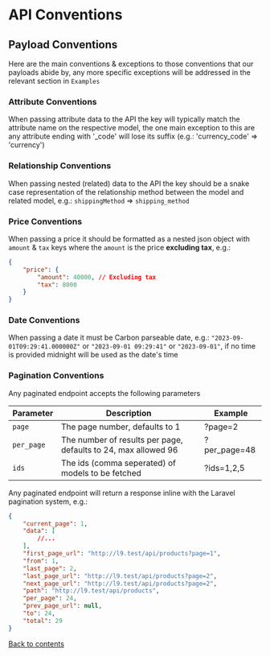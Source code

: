 # API Conventions

## Payload Conventions

Here are the main conventions & exceptions to those conventions that our payloads abide by, any more specific exceptions will be addressed in the relevant section in `Examples`

### Attribute Conventions

When passing attribute data to the API the key will typically match the attribute name on the respective model, the one main exception to this are any attribute ending with '_code' will lose its suffix (e.g.: 'currency_code' => 'currency')

### Relationship Conventions

When passing nested (related) data to the API the key should be a snake case representation of the relationship method between the model and related model, e.g.: `shippingMethod` => `shipping_method`

### Price Conventions

When passing a price it should be formatted as a nested json object with `amount` & `tax` keys where the `amount` is the price **excluding tax**, e.g.:

```json lines
{
    "price": {
        "amount": 40000, // Excluding tax
        "tax": 8000
    }
}
```

### Date Conventions

When passing a date it must be Carbon parseable date, e.g.: `"2023-09-01T09:29:41.000000Z"` or `"2023-09-01 09:29:41"` or `"2023-09-01"`, if no time is provided midnight will be used as the date's time

### Pagination Conventions

Any paginated endpoint accepts the following parameters

| Parameter   | Description                                                    | Example      |
|-------------|----------------------------------------------------------------|--------------|
| `page`      | The page number, defaults to 1                                 | ?page=2      |
| `per_page`  | The number of results per page, defaults to 24, max allowed 96 | ?per_page=48 |
| `ids`       | The ids (comma seperated) of models to be fetched              | ?ids=1,2,5   |

Any paginated endpoint will return a response inline with the Laravel pagination system, e.g.:

```json lines
{
    "current_page": 1,
    "data": [
        //...
    ],
    "first_page_url": "http://l9.test/api/products?page=1",
    "from": 1,
    "last_page": 2,
    "last_page_url": "http://l9.test/api/products?page=2",
    "next_page_url": "http://l9.test/api/products?page=2",
    "path": "http://l9.test/api/products",
    "per_page": 24,
    "prev_page_url": null,
    "to": 24,
    "total": 29
}
```

[Back to contents](README.md#table-of-contents)
